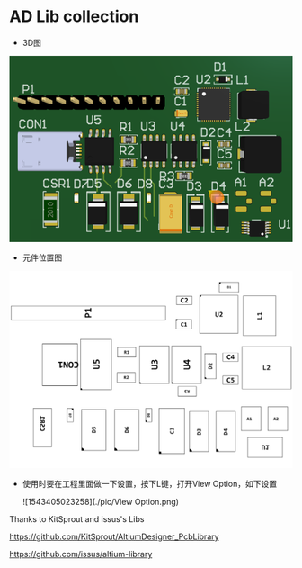 # AD Lib collection 

- 3D图

![1543401462559](./pic/demo.png)

- 元件位置图

![](./pic/demo_component.png)

- 使用时要在工程里面做一下设置，按下L键，打开View Option，如下设置

  ![1543405023258](./pic/View Option.png)

Thanks to KitSprout and issus's Libs

https://github.com/KitSprout/AltiumDesigner_PcbLibrary

https://github.com/issus/altium-library